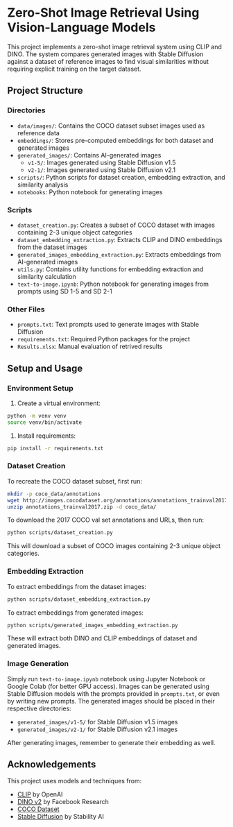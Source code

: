 # Zero-Shot Image Retrieval Using Vision-Language Models

This project implements a zero-shot image retrieval system using CLIP and DINO. The system compares generated images with Stable Diffusion against a dataset of reference images to find visual similarities without requiring explicit training on the target dataset.

## Project Structure

### Directories

- `data/images/`: Contains the COCO dataset subset images used as reference data
- `embeddings/`: Stores pre-computed embeddings for both dataset and generated images
- `generated_images/`: Contains AI-generated images
  - `v1-5/`: Images generated using Stable Diffusion v1.5
  - `v2-1/`: Images generated using Stable Diffusion v2.1
- `scripts/`: Python scripts for dataset creation, embedding extraction, and similarity analysis
- `notebooks`: Python notebook for generating images

### Scripts

- `dataset_creation.py`: Creates a subset of COCO dataset with images containing 2-3 unique object categories
- `dataset_embedding_extraction.py`: Extracts CLIP and DINO embeddings from the dataset images
- `generated_images_embedding_extraction.py`: Extracts embeddings from AI-generated images
- `utils.py`: Contains utility functions for embedding extraction and similarity calculation
- `text-to-image.ipynb`: Python notebook for generating images from prompts using SD 1-5 and SD 2-1

### Other Files

- `prompts.txt`: Text prompts used to generate images with Stable Diffusion
- `requirements.txt`: Required Python packages for the project
- `Results.xlsx`: Manual evaluation of retrived results

## Setup and Usage

### Environment Setup

1. Create a virtual environment:

```bash
python -m venv venv
source venv/bin/activate
```

1. Install requirements:

```bash
pip install -r requirements.txt
```

### Dataset Creation

To recreate the COCO dataset subset, first run:

```bash
mkdir -p coco_data/annotations
wget http://images.cocodataset.org/annotations/annotations_trainval2017.zip
unzip annotations_trainval2017.zip -d coco_data/
```

To download the 2017 COCO val set annotations and URLs, then run:

```bash
python scripts/dataset_creation.py
```

This will download a subset of COCO images containing 2-3 unique object categories.

### Embedding Extraction

To extract embeddings from the dataset images:

```bash
python scripts/dataset_embedding_extraction.py
```

To extract embeddings from generated images:

```bash
python scripts/generated_images_embedding_extraction.py
```

These will extract both DINO and CLIP embeddings of dataset and generated images.

### Image Generation

Simply run `text-to-image.ipynb` notebook using Jupyter Notebook or Google Colab (for better GPU access).
Images can be generated using Stable Diffusion models with the prompts provided in `prompts.txt`, or even by writing new prompts. The generated images should be placed in their respective directories:

- `generated_images/v1-5/` for Stable Diffusion v1.5 images
- `generated_images/v2-1/` for Stable Diffusion v2.1 images

After generating images, remember to generate their embedding as well.

## Acknowledgements

This project uses models and techniques from:

- [CLIP](https://github.com/openai/CLIP) by OpenAI
- [DINO v2](https://github.com/facebookresearch/dinov2) by Facebook Research
- [COCO Dataset](https://cocodataset.org/)
- [Stable Diffusion](https://stability.ai/) by Stability AI
